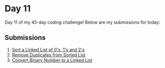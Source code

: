 # Day 11

Day 11 of my 45-day coding challenge! Below are my submissions for today:

## Submissions

1. [Sort a Linked List of 0's, 1's and 2's](./gfg-sort-a-linked-list-of-0s-1s-and-2s/submission_ss.png)
2. [Remove Duplicates from Sorted List](https://leetcode.com/submissions/detail/1435456289/)
3. [Convert Binary Number to a Linked List](https://leetcode.com/submissions/detail/1435273484/)
